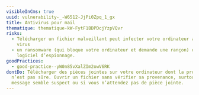 ```yaml
---
visibleInCms: true
uuid: vulnerability-_-W6512-JjPi0Zpq_1_gx
title: Antivirus pour mail
thematique: thematique-kW-FytF1BDPDcjYzpVQvr
risks:
  - Télécharger un fichier malveillant peut infecter votre ordinateur avec un
    virus
  - un ransomware (qui bloque votre ordinateur et demande une rançon) ou un
    logiciel d’espionnage.
goodPractices:
  - good-practice--yW0n85vXalZIm2owV6RK
dontDo: Télécharger des pièces jointes sur votre ordinateur dont la provenance
  n’est pas sûre. Ouvrir un fichier sans vérifier sa provenance, surtout si le
  message semble suspect ou si vous n’attendez pas de pièce jointe.
---
```

